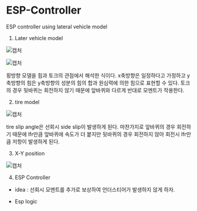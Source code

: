 # ESP-Controller
ESP controller using lateral vehicle model

1. Later vehicle model

![캡처](https://user-images.githubusercontent.com/79674592/110896165-60318080-833e-11eb-80b8-7b278f626f45.PNG)

![캡처](https://user-images.githubusercontent.com/79674592/110897218-63c60700-8340-11eb-965f-552f9dc20410.PNG)

횡방향 모델을 힘과 토크의 관점에서 해석한 식이다. x축방향은 일정하다고 가정하고 y축방향의 힘은 y축방향의 성분의 힘의 합과 원심력에 의한 힘으로 표현할 수 있다. 토크의 경우 뒷바퀴는 회전하지 않기 때문에 앞바퀴와 다르게 반대로 모멘트가 작용한다.

2. tire model

![캡처](https://user-images.githubusercontent.com/79674592/110897657-2c0b8f00-8341-11eb-8331-d55a0702f6b4.PNG)

tire slip angle은 선회시 side slip이 발생하게 된다. 마찬가지로 앞바퀴의 경우 회전하기 때문에 lfr만큼 앞바퀴에 속도가 더 붙지만 뒷바퀴의 경우 회전하지 않아 회전시 lfr만큼 저항이 발생하게 된다. 

3. X-Y position

![캡처](https://user-images.githubusercontent.com/79674592/110898020-d5528500-8341-11eb-91a5-7509749b6cef.PNG)

4. ESP Controller

- idea : 선회시 모멘트를 추가로 보상하여 언더스티어가 발생하지 않게 하자.

- Esp logic

